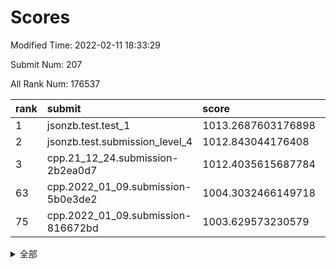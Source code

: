 # Scores

Modified Time: 2022-02-11 18:33:29

Submit Num: 207

All Rank Num: 176537

| rank |               submit               |       score        |       sigma        | pk_num |
| :--- | :--------------------------------- | :----------------- | :----------------- | :----- |
| 1    | jsonzb.test.test_1                 | 1013.2687603176898 | 0.8191086802244816 | 3405   |
| 2    | jsonzb.test.submission_level_4     | 1012.843044176408  | 0.8114743575201737 | 3416   |
| 3    | cpp.21_12_24.submission-2b2ea0d7   | 1012.4035615687784 | 0.7910073145770189 | 3409   |
| 63   | cpp.2022_01_09.submission-5b0e3de2 | 1004.3032466149718 | 0.719676664528424  | 3411   |
| 75   | cpp.2022_01_09.submission-816672bd | 1003.629573230579  | 0.7142135516476671 | 3403   |


<details>
<summary>全部</summary>

| rank |                 submit                 |       score        |       sigma        | pk_num |
| :--- | :------------------------------------- | :----------------- | :----------------- | :----- |
| 1    | jsonzb.test.test_1                     | 1013.2687603176898 | 0.8191086802244816 | 3405   |
| 2    | jsonzb.test.submission_level_4         | 1012.843044176408  | 0.8114743575201737 | 3416   |
| 3    | cpp.21_12_24.submission-2b2ea0d7       | 1012.4035615687784 | 0.7910073145770189 | 3409   |
| 4    | gobigger.level_3.submission_level_3_27 | 1011.5309592181111 | 0.7804162641846212 | 3408   |
| 5    | gobigger.level_3.submission_level_3_20 | 1011.413565382656  | 0.789950171127615  | 3410   |
| 6    | gobigger.level_3.submission_level_3_43 | 1011.2869603228243 | 0.7887780198020172 | 3413   |
| 7    | gobigger.level_3.submission_level_3_38 | 1011.2817201466834 | 0.7793650458001798 | 3411   |
| 8    | gobigger.level_3.submission_level_3_26 | 1011.2074521889858 | 0.7773035409251469 | 3405   |
| 9    | gobigger.level_3.submission_level_3_16 | 1011.1794090089523 | 0.7482170073659995 | 3415   |
| 10   | gobigger.level_3.submission_level_3_15 | 1011.1194176508311 | 0.7598106304275665 | 3418   |
| 11   | gobigger.level_3.submission_level_3_13 | 1010.9053870931923 | 0.7784363081485883 | 3415   |
| 12   | gobigger.level_3.submission_level_3_40 | 1010.888442785639  | 0.756440097981303  | 3415   |
| 13   | gobigger.level_3.submission_level_3_10 | 1010.8819593063271 | 0.7495932341513056 | 3412   |
| 14   | gobigger.level_3.submission_level_3_46 | 1010.6620472528755 | 0.757630322564776  | 3408   |
| 15   | gobigger.level_3.submission_level_3_36 | 1010.6358098216855 | 0.7731165367249293 | 3411   |
| 16   | gobigger.level_3.submission_level_3_32 | 1010.6312754661963 | 0.7779011645311711 | 3411   |
| 17   | gobigger.level_3.submission_level_3_41 | 1010.5886556387958 | 0.7636486990467578 | 3410   |
| 18   | gobigger.level_3.submission_level_3_3  | 1010.4760651414396 | 0.740028219379417  | 3404   |
| 19   | gobigger.level_3.submission_level_3_9  | 1010.4731649396091 | 0.75308809858915   | 3409   |
| 20   | gobigger.level_3.submission_level_3_23 | 1010.4376559255696 | 0.7593323320049632 | 3409   |
| 21   | gobigger.level_3.submission_level_3_11 | 1010.3858817686227 | 0.7479468345688539 | 3413   |
| 22   | gobigger.level_3.submission_level_3_31 | 1010.2669442295979 | 0.7619105905384698 | 3405   |
| 23   | gobigger.level_3.submission_level_3_6  | 1010.2495814471945 | 0.76467193389045   | 3413   |
| 24   | gobigger.level_3.submission_level_3_29 | 1010.1993927612112 | 0.7623885620667377 | 3411   |
| 25   | gobigger.level_3.submission_level_3_48 | 1010.1052513749174 | 0.7602565276813067 | 3408   |
| 26   | gobigger.level_3.submission_level_3_1  | 1010.0959932576982 | 0.7548947301436522 | 3414   |
| 27   | gobigger.level_3.submission_level_3_24 | 1010.036787227243  | 0.7353532037870617 | 3413   |
| 28   | gobigger.level_3.submission_level_3_28 | 1009.9232799473834 | 0.7769257776549555 | 3414   |
| 29   | gobigger.level_3.submission_level_3_8  | 1009.9119638910051 | 0.7622396515035286 | 3408   |
| 30   | gobigger.level_3.submission_level_3_42 | 1009.8724528283936 | 0.7655839594770661 | 3411   |
| 31   | gobigger.level_3.submission_level_3_30 | 1009.8662358369858 | 0.7465850466407871 | 3412   |
| 32   | gobigger.level_3.submission_level_3_39 | 1009.8526726474971 | 0.7554048368754922 | 3414   |
| 33   | gobigger.level_3.submission_level_3_5  | 1009.6217382078438 | 0.757499109323404  | 3415   |
| 34   | gobigger.level_3.submission_level_3_35 | 1009.5498628685315 | 0.7542913863808947 | 3412   |
| 35   | gobigger.level_3.submission_level_3_33 | 1009.4589318515038 | 0.7496793053442927 | 3408   |
| 36   | gobigger.level_3.submission_level_3_0  | 1009.4140317093604 | 0.7624789188545914 | 3413   |
| 37   | gobigger.level_3.submission_level_3_4  | 1009.3333187615364 | 0.7558651299684875 | 3409   |
| 38   | gobigger.level_3.submission_level_3_12 | 1009.2986604706671 | 0.7551898492560138 | 3409   |
| 39   | gobigger.level_3.submission_level_3_47 | 1009.2575470374429 | 0.7476846008570448 | 3415   |
| 40   | gobigger.level_3.submission_level_3_44 | 1009.2378947330712 | 0.7481153239681958 | 3410   |
| 41   | gobigger.level_3.submission_level_3_21 | 1009.0175832337387 | 0.7562898649230146 | 3409   |
| 42   | gobigger.level_3.submission_level_3_19 | 1009.0038295062907 | 0.7626193366607498 | 3407   |
| 43   | gobigger.level_3.submission_level_3_25 | 1008.9991250624207 | 0.7618091212920739 | 3414   |
| 44   | gobigger.level_3.submission_level_3_18 | 1008.9745006191521 | 0.7313202299995334 | 3412   |
| 45   | gobigger.level_3.submission_level_3_22 | 1008.8072279935336 | 0.7528915431024434 | 3410   |
| 46   | gobigger.level_3.submission_level_3_7  | 1008.7169123868975 | 0.7391644171739882 | 3410   |
| 47   | gobigger.level_3.submission_level_3_2  | 1008.6886458954023 | 0.7454249425092422 | 3409   |
| 48   | gobigger.level_3.submission_level_3_34 | 1008.5397647424509 | 0.7504685022192311 | 3418   |
| 49   | gobigger.level_3.submission_level_3_14 | 1008.5319741393957 | 0.7495135615640165 | 3412   |
| 50   | gobigger.level_3.submission_level_3_45 | 1008.4854265359761 | 0.7666380625426265 | 3413   |
| 51   | gobigger.level_3.submission_level_3_17 | 1008.3477145011807 | 0.7345377661757743 | 3416   |
| 52   | gobigger.level_3.submission_level_3_37 | 1008.2576396719405 | 0.7316980171200873 | 3407   |
| 53   | gobigger.level_3.submission_level_3_49 | 1007.4095133295352 | 0.7235584686364592 | 3411   |
| 54   | gobigger.level_1.submission_level_1_29 | 1004.9271019859494 | 0.7264708272515191 | 3409   |
| 55   | gobigger.level_1.submission_level_1_15 | 1004.9193229752963 | 0.7140377083559675 | 3414   |
| 56   | gobigger.level_1.submission_level_1_4  | 1004.6985740473405 | 0.722494430815283  | 3409   |
| 57   | gobigger.level_1.submission_level_1_47 | 1004.6402646099788 | 0.727402111755911  | 3408   |
| 58   | gobigger.level_1.submission_level_1_21 | 1004.5161800604939 | 0.7142824246433657 | 3407   |
| 59   | gobigger.level_1.submission_level_1_35 | 1004.5011877916729 | 0.7279291682102165 | 3405   |
| 60   | gobigger.level_1.submission_level_1_23 | 1004.4650504051389 | 0.7156884069179409 | 3411   |
| 61   | gobigger.level_1.submission_level_1_10 | 1004.4289917690876 | 0.7178152236073284 | 3410   |
| 62   | gobigger.level_1.submission_level_1_6  | 1004.3591410651571 | 0.7106155660178745 | 3416   |
| 63   | cpp.2022_01_09.submission-5b0e3de2     | 1004.3032466149718 | 0.719676664528424  | 3411   |
| 64   | gobigger.level_1.submission_level_1_39 | 1004.2856612220589 | 0.7157286508908051 | 3410   |
| 65   | gobigger.level_1.submission_level_1_43 | 1003.980530083658  | 0.7186101175479765 | 3408   |
| 66   | gobigger.level_1.submission_level_1_44 | 1003.8906182589542 | 0.7139987005064493 | 3408   |
| 67   | gobigger.level_1.submission_level_1_22 | 1003.8823226854284 | 0.7262263260589173 | 3405   |
| 68   | gobigger.level_1.submission_level_1_26 | 1003.8696564157335 | 0.7140874451821058 | 3414   |
| 69   | gobigger.level_1.submission_level_1_48 | 1003.8374413945353 | 0.7218097063886117 | 3413   |
| 70   | gobigger.level_1.submission_level_1_30 | 1003.8112493540069 | 0.701537903395482  | 3417   |
| 71   | gobigger.level_1.submission_level_1_36 | 1003.735503781382  | 0.7091348464790358 | 3411   |
| 72   | gobigger.level_1.submission_level_1_37 | 1003.7197231399829 | 0.7301005441671239 | 3410   |
| 73   | gobigger.level_1.submission_level_1_49 | 1003.6874661176233 | 0.7111669044345182 | 3414   |
| 74   | gobigger.level_1.submission_level_1_34 | 1003.6587618794997 | 0.720266536809858  | 3412   |
| 75   | cpp.2022_01_09.submission-816672bd     | 1003.629573230579  | 0.7142135516476671 | 3403   |
| 76   | gobigger.level_1.submission_level_1_1  | 1003.6145589489213 | 0.7149232146723621 | 3410   |
| 77   | gobigger.level_1.submission_level_1_38 | 1003.5780181176546 | 0.7279008867034678 | 3411   |
| 78   | gobigger.level_1.submission_level_1_25 | 1003.5707320818294 | 0.7149594811705496 | 3411   |
| 79   | gobigger.level_1.submission_level_1_33 | 1003.566931178389  | 0.7221465706426395 | 3420   |
| 80   | gobigger.level_1.submission_level_1_41 | 1003.5454614551059 | 0.7125212850187238 | 3411   |
| 81   | gobigger.level_1.submission_level_1_14 | 1003.4109689261368 | 0.7232786497500501 | 3412   |
| 82   | gobigger.level_1.submission_level_1_9  | 1003.3665896313273 | 0.7226276269650722 | 3414   |
| 83   | gobigger.level_1.submission_level_1_20 | 1003.3576354283247 | 0.7233001949699354 | 3416   |
| 84   | gobigger.level_1.submission_level_1_18 | 1003.3574879368402 | 0.7228973442097628 | 3416   |
| 85   | gobigger.level_1.submission_level_1_8  | 1003.2514914026825 | 0.7215793620846115 | 3414   |
| 86   | gobigger.level_1.submission_level_1_27 | 1003.2476050315994 | 0.7134766385151069 | 3411   |
| 87   | gobigger.level_1.submission_level_1_42 | 1003.2231855510282 | 0.7179977266157128 | 3410   |
| 88   | gobigger.level_1.submission_level_1_5  | 1003.1751194505637 | 0.729963495489179  | 3414   |
| 89   | gobigger.level_1.submission_level_1_2  | 1003.1322720269845 | 0.7217944299184098 | 3411   |
| 90   | gobigger.level_1.submission_level_1_46 | 1003.1151912897678 | 0.7209363142293725 | 3412   |
| 91   | gobigger.level_1.submission_level_1_3  | 1003.1145311094476 | 0.7080022910750554 | 3410   |
| 92   | gobigger.level_1.submission_level_1_32 | 1002.9699344273057 | 0.7234205516222284 | 3413   |
| 93   | gobigger.level_1.submission_level_1_45 | 1002.934792887786  | 0.7119870826631929 | 3410   |
| 94   | gobigger.level_1.submission_level_1_11 | 1002.9306368810853 | 0.7173997753053312 | 3410   |
| 95   | gobigger.level_1.submission_level_1_0  | 1002.9117629897565 | 0.7165243282195793 | 3410   |
| 96   | gobigger.level_1.submission_level_1_19 | 1002.9079664747503 | 0.7097232321265088 | 3410   |
| 97   | gobigger.level_1.submission_level_1_24 | 1002.7223568137083 | 0.713703495878676  | 3413   |
| 98   | gobigger.level_1.submission_level_1_40 | 1002.5993255554055 | 0.7259597069985069 | 3409   |
| 99   | gobigger.level_1.submission_level_1_31 | 1002.597673464087  | 0.7171321239039419 | 3408   |
| 100  | gobigger.level_1.submission_level_1_16 | 1002.3271634807141 | 0.7128774344967649 | 3407   |
| 101  | gobigger.level_1.submission_level_1_17 | 1002.3236006379341 | 0.7254851209075709 | 3409   |
| 102  | gobigger.level_1.submission_level_1_7  | 1001.9466479052057 | 0.7092620226348455 | 3413   |
| 103  | gobigger.level_1.submission_level_1_13 | 1001.8582946702672 | 0.710831280643115  | 3412   |
| 104  | gobigger.level_1.submission_level_1_28 | 1001.8527498148352 | 0.702906693393527  | 3414   |
| 105  | gobigger.level_1.submission_level_1_12 | 1001.1694784755937 | 0.7154439095580093 | 3410   |
| 106  | gobigger.random.submission_random_7    | 997.5074973132098  | 0.7134138452746245 | 3415   |
| 107  | gobigger.random.submission_random_49   | 997.3434076312863  | 0.7161329469011004 | 3411   |
| 108  | gobigger.random.submission_random_29   | 997.2690096796827  | 0.7102722961037093 | 3409   |
| 109  | gobigger.random.submission_random_24   | 997.0211047187244  | 0.6979472266701621 | 3408   |
| 110  | gobigger.random.submission_random_27   | 996.9712547865919  | 0.7058384667632406 | 3406   |
| 111  | gobigger.random.submission_random_2    | 996.864197867709   | 0.7172218988178277 | 3409   |
| 112  | gobigger.random.submission_random_18   | 996.7626306867911  | 0.7098115968446189 | 3412   |
| 113  | gobigger.random.submission_random_39   | 996.7015215319752  | 0.7060705055861426 | 3409   |
| 114  | gobigger.random.submission_random_6    | 996.6491198482261  | 0.7281170131328664 | 3408   |
| 115  | gobigger.random.submission_random_8    | 996.4511129623575  | 0.7111416838310036 | 3410   |
| 116  | gobigger.random.submission_random_48   | 996.4502833687975  | 0.7039200343772983 | 3413   |
| 117  | gobigger.random.submission_random_4    | 996.3400811619597  | 0.7161325702141746 | 3415   |
| 118  | gobigger.random.submission_random_25   | 996.3149087283591  | 0.703253298858603  | 3418   |
| 119  | gobigger.random.submission_random_34   | 996.2266856638184  | 0.7137760388932894 | 3409   |
| 120  | gobigger.random.submission_random_17   | 996.2177165630843  | 0.7116576971292291 | 3412   |
| 121  | gobigger.random.submission_random_32   | 996.2142327408022  | 0.7200586870291711 | 3415   |
| 122  | gobigger.random.submission_random_35   | 996.1411413749479  | 0.7086387056773155 | 3412   |
| 123  | gobigger.random.submission_random_43   | 996.1106448443156  | 0.7155555502862841 | 3413   |
| 124  | gobigger.random.submission_random_5    | 996.1096803966692  | 0.7078370775413173 | 3415   |
| 125  | gobigger.random.submission_random_33   | 996.1066777464973  | 0.7071746186876583 | 3411   |
| 126  | gobigger.random.submission_random_36   | 996.1024499574592  | 0.7026763831085482 | 3412   |
| 127  | gobigger.random.submission_random_3    | 996.0875614049305  | 0.7079019542725401 | 3414   |
| 128  | gobigger.random.submission_random_21   | 996.0825338343724  | 0.7056700541988632 | 3410   |
| 129  | gobigger.random.submission_random_16   | 996.0349938780612  | 0.7121638847701701 | 3412   |
| 130  | gobigger.random.submission_random_26   | 996.0092153638715  | 0.6998398543931201 | 3411   |
| 131  | gobigger.random.submission_random_10   | 995.9692280753371  | 0.7287290657565959 | 3413   |
| 132  | gobigger.random.submission_random_0    | 995.9320843543757  | 0.7196163323550357 | 3413   |
| 133  | gobigger.random.submission_random_42   | 995.931676997742   | 0.7015365673802803 | 3410   |
| 134  | gobigger.random.submission_random_23   | 995.8923443244632  | 0.71336536059154   | 3406   |
| 135  | gobigger.random.submission_random_9    | 995.8483174511896  | 0.7054762141592816 | 3416   |
| 136  | gobigger.random.submission_random_47   | 995.8411996533948  | 0.7071892760518274 | 3409   |
| 137  | gobigger.random.submission_random_30   | 995.7629709945877  | 0.7097965089046058 | 3409   |
| 138  | gobigger.random.submission_random_45   | 995.7574239944342  | 0.7261483264648444 | 3409   |
| 139  | gobigger.random.submission_random_12   | 995.7465258264627  | 0.7041228719466514 | 3409   |
| 140  | gobigger.random.submission_random_13   | 995.7334457362626  | 0.7234367502629923 | 3407   |
| 141  | gobigger.random.submission_random_28   | 995.6993879231721  | 0.7226379086036393 | 3408   |
| 142  | gobigger.random.submission_random_11   | 995.6719092167531  | 0.716897102114983  | 3414   |
| 143  | gobigger.random.submission_random_19   | 995.6344879635554  | 0.7145220810798878 | 3408   |
| 144  | gobigger.random.submission_random_37   | 995.613669096164   | 0.7254358721811334 | 3411   |
| 145  | gobigger.random.submission_random_20   | 995.5796806387177  | 0.7108582386704144 | 3420   |
| 146  | gobigger.random.submission_random_38   | 995.4016733151219  | 0.7094531198115716 | 3412   |
| 147  | gobigger.random.submission_random_31   | 995.3888460017736  | 0.7201973459064188 | 3414   |
| 148  | gobigger.random.submission_random_22   | 995.3507296425055  | 0.7290618555813183 | 3410   |
| 149  | gobigger.random.submission_random_14   | 995.3262561783755  | 0.7072073498705126 | 3410   |
| 150  | gobigger.random.submission_random_15   | 995.0999725723196  | 0.7096724641405566 | 3411   |
| 151  | gobigger.random.submission_random_46   | 995.051522076952   | 0.7175775923108055 | 3410   |
| 152  | gobigger.random.submission_random_41   | 994.9807260361437  | 0.7329705968598298 | 3414   |
| 153  | gobigger.random.submission_random_40   | 994.8923654926599  | 0.7236356320088518 | 3408   |
| 154  | gobigger.random.submission_random_44   | 994.7189095094344  | 0.7020034437280478 | 3413   |
| 155  | gobigger.random.submission_random_1    | 993.8485647077131  | 0.7242400278623997 | 3409   |
| 156  | gobigger.level_2.submission_level_2_38 | 993.7146703262139  | 0.7395775333336482 | 3412   |
| 157  | gobigger.level_2.submission_level_2_21 | 993.5189725989454  | 0.7149696746588664 | 3410   |
| 158  | gobigger.level_2.submission_level_2_18 | 993.4909802677519  | 0.7529433504412086 | 3412   |
| 159  | gobigger.level_2.submission_level_2_13 | 993.4221790426167  | 0.7574270434283319 | 3415   |
| 160  | gobigger.level_2.submission_level_2_36 | 993.1712843527941  | 0.7377417925163954 | 3414   |
| 161  | gobigger.level_2.submission_level_2_24 | 993.1420773290176  | 0.738026578552143  | 3407   |
| 162  | gobigger.level_2.submission_level_2_30 | 993.0616504824453  | 0.7343683335773984 | 3411   |
| 163  | gobigger.level_2.submission_level_2_32 | 992.6936932154701  | 0.7272827922533247 | 3413   |
| 164  | gobigger.level_2.submission_level_2_14 | 992.626704660646   | 0.7340964741952811 | 3414   |
| 165  | gobigger.level_2.submission_level_2_27 | 992.5557924900061  | 0.75019906175159   | 3405   |
| 166  | gobigger.level_2.submission_level_2_29 | 992.542018247482   | 0.741341820197032  | 3413   |
| 167  | gobigger.level_2.submission_level_2_49 | 992.4720461543707  | 0.744532167150591  | 3412   |
| 168  | gobigger.level_2.submission_level_2_35 | 992.4557646191593  | 0.758867774837733  | 3417   |
| 169  | gobigger.level_2.submission_level_2_6  | 992.3504083698615  | 0.745207667254757  | 3411   |
| 170  | gobigger.level_2.submission_level_2_31 | 992.3379796673293  | 0.7336921102539455 | 3413   |
| 171  | gobigger.level_2.submission_level_2_22 | 992.3377545504776  | 0.7528736882774568 | 3411   |
| 172  | gobigger.level_2.submission_level_2_4  | 992.3355881633564  | 0.7569541286034716 | 3409   |
| 173  | gobigger.level_2.submission_level_2_45 | 992.2047237000072  | 0.7504786316535755 | 3414   |
| 174  | gobigger.level_2.submission_level_2_34 | 992.15248799416    | 0.7351945251715881 | 3412   |
| 175  | gobigger.level_2.submission_level_2_1  | 992.1502424336597  | 0.7451570097081198 | 3408   |
| 176  | gobigger.level_2.submission_level_2_16 | 992.1006981188294  | 0.749585160950053  | 3411   |
| 177  | gobigger.level_2.submission_level_2_43 | 992.0466829432452  | 0.7498520807119393 | 3417   |
| 178  | gobigger.level_2.submission_level_2_8  | 991.9769953473929  | 0.7705624985736126 | 3404   |
| 179  | gobigger.level_2.submission_level_2_7  | 991.9291594385962  | 0.7504051435342728 | 3413   |
| 180  | gobigger.level_2.submission_level_2_40 | 991.9286372834109  | 0.7541206827309508 | 3408   |
| 181  | gobigger.level_2.submission_level_2_44 | 991.928362058631   | 0.7439256772238808 | 3415   |
| 182  | gobigger.level_2.submission_level_2_46 | 991.8351318006589  | 0.7634319756484569 | 3409   |
| 183  | gobigger.level_2.submission_level_2_41 | 991.7977907668596  | 0.745112233914947  | 3412   |
| 184  | gobigger.level_2.submission_level_2_48 | 991.7178835550524  | 0.7345863984070781 | 3413   |
| 185  | gobigger.level_2.submission_level_2_23 | 991.7175344887348  | 0.7359521910365716 | 3410   |
| 186  | gobigger.level_2.submission_level_2_11 | 991.6745675890372  | 0.74572740168865   | 3414   |
| 187  | gobigger.level_2.submission_level_2_47 | 991.6281455447833  | 0.7468961560272293 | 3415   |
| 188  | gobigger.level_2.submission_level_2_20 | 991.6240444104237  | 0.7256994080452698 | 3411   |
| 189  | gobigger.level_2.submission_level_2_39 | 991.5320326452593  | 0.7644514088666655 | 3413   |
| 190  | gobigger.level_2.submission_level_2_15 | 991.504885851151   | 0.7561653134835338 | 3412   |
| 191  | gobigger.level_2.submission_level_2_12 | 991.4963601963009  | 0.7376998185612336 | 3409   |
| 192  | gobigger.level_2.submission_level_2_37 | 991.4610144081663  | 0.7498747153238251 | 3412   |
| 193  | gobigger.level_2.submission_level_2_26 | 991.3994913907134  | 0.7473160156966013 | 3412   |
| 194  | gobigger.level_2.submission_level_2_19 | 991.3416091546899  | 0.7699476475623673 | 3422   |
| 195  | gobigger.level_2.submission_level_2_25 | 991.3272150515538  | 0.7782632853557132 | 3415   |
| 196  | gobigger.level_2.submission_level_2_10 | 991.3250310696463  | 0.766023044753186  | 3409   |
| 197  | gobigger.level_2.submission_level_2_2  | 991.2993552015724  | 0.7607662168747088 | 3416   |
| 198  | gobigger.level_2.submission_level_2_17 | 991.1581877858632  | 0.7497911260681765 | 3416   |
| 199  | gobigger.level_2.submission_level_2_9  | 990.9728828314837  | 0.738150776306831  | 3413   |
| 200  | gobigger.level_2.submission_level_2_42 | 990.8965026955817  | 0.7839270202901469 | 3416   |
| 201  | gobigger.level_2.submission_level_2_5  | 990.7696060281975  | 0.7788614676390224 | 3414   |
| 202  | gobigger.level_2.submission_level_2_28 | 990.7371031485513  | 0.7663642906741908 | 3408   |
| 203  | gobigger.level_2.submission_level_2_0  | 990.7193009109126  | 0.7482697906081289 | 3407   |
| 204  | gobigger.level_2.submission_level_2_3  | 990.5288454608766  | 0.757575113466118  | 3410   |
| 205  | gobigger.level_2.submission_level_2_33 | 989.7188450993679  | 0.7838385049779754 | 3409   |
| 206  | gobigger.none.submission_none_0        | 977.2873628290948  | 1.3145383718616217 | 3416   |
| 207  | gobigger.none.submission_none_1        | 977.1923153412612  | 1.3103489496031633 | 3410   |

</details>